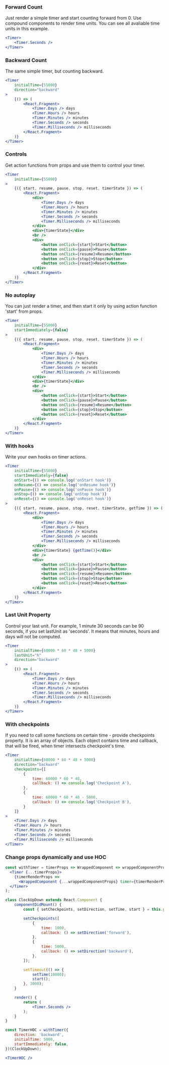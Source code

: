 ### Forward Count

Just render a simple timer and start counting forward from 0. Use compound components to render time units.
You can see all avaliable time units in this example.

```jsx
<Timer>
	<Timer.Seconds />
</Timer>
```

### Backward Count

The same simple timer, but counting backward.

```jsx
<Timer
    initialTime={55000}
    direction="backward"
>
    {() => (
        <React.Fragment>
            <Timer.Days /> days
            <Timer.Hours /> hours
            <Timer.Minutes /> minutes
            <Timer.Seconds /> seconds
            <Timer.Milliseconds /> milliseconds
        </React.Fragment>
    )}
</Timer>
```

### Controls

Get action functions from props and use them to control your timer.

```jsx
<Timer
    initialTime={55000}
>
    {({ start, resume, pause, stop, reset, timerState }) => (
        <React.Fragment>
            <div>
                <Timer.Days /> days
                <Timer.Hours /> hours
                <Timer.Minutes /> minutes
                <Timer.Seconds /> seconds
                <Timer.Milliseconds /> milliseconds
            </div>
            <div>{timerState}</div>
            <br />
            <div>
                <button onClick={start}>Start</button>
                <button onClick={pause}>Pause</button>
                <button onClick={resume}>Resume</button>
                <button onClick={stop}>Stop</button>
                <button onClick={reset}>Reset</button>
            </div>
        </React.Fragment>
    )}
</Timer>
```

### No autoplay

You can just render a timer, and then start it only by using action function 'start' from props.

```jsx
<Timer
    initialTime={55000}
    startImmediately={false}
>
    {({ start, resume, pause, stop, reset, timerState }) => (
        <React.Fragment>
            <div>
                <Timer.Days /> days
                <Timer.Hours /> hours
                <Timer.Minutes /> minutes
                <Timer.Seconds /> seconds
                <Timer.Milliseconds /> milliseconds
            </div>
            <div>{timerState}</div>
            <br />
            <div>
                <button onClick={start}>Start</button>
                <button onClick={pause}>Pause</button>
                <button onClick={resume}>Resume</button>
                <button onClick={stop}>Stop</button>
                <button onClick={reset}>Reset</button>
            </div>
        </React.Fragment>
    )}
</Timer>
```

### With hooks

Write your own hooks on timer actions.

```jsx
<Timer
    initialTime={55000}
    startImmediately={false}
    onStart={() => console.log('onStart hook')}
    onResume={() => console.log('onResume hook')}
    onPause={() => console.log('onPause hook')}
    onStop={() => console.log('onStop hook')}
    onReset={() => console.log('onReset hook')}
>
    {({ start, resume, pause, stop, reset, timerState, getTime }) => (
        <React.Fragment>
            <div>
                <Timer.Days /> days
                <Timer.Hours /> hours
                <Timer.Minutes /> minutes
                <Timer.Seconds /> seconds
                <Timer.Milliseconds /> milliseconds
            </div>
            <div>{timerState} {getTime()}</div>
            <br />
            <div>
                <button onClick={start}>Start</button>
                <button onClick={pause}>Pause</button>
                <button onClick={resume}>Resume</button>
                <button onClick={stop}>Stop</button>
                <button onClick={reset}>Reset</button>
            </div>
        </React.Fragment>
    )}
</Timer>
```

### Last Unit Property

Control your last unit. For example, 1 minute 30 seconds can be 90 seconds, if you set lastUnit as 'seconds'.
It means that minutes, hours and days will not be computed.

```jsx
<Timer
    initialTime={60000 * 60 * 48 + 5000}
    lastUnit="h"
    direction="backward"
>
    {() => (
        <React.Fragment>
            <Timer.Days /> days
            <Timer.Hours /> hours
            <Timer.Minutes /> minutes
            <Timer.Seconds /> seconds
            <Timer.Milliseconds /> milliseconds
        </React.Fragment>
    )}
</Timer>
```

### With checkpoints

If you need to call some functions on certain time - provide checkpoints property. It is an array of objects.
Each object contains time and callback, that will be fired, when timer intersects checkpoint's time.

```jsx
<Timer
    initialTime={60000 * 60 * 48 + 5000}
    direction="backward"
    checkpoints={[
        {
            time: 60000 * 60 * 48,
            callback: () => console.log('Checkpoint A'),
        },
        {
            time: 60000 * 60 * 48 - 5000,
            callback: () => console.log('Checkpoint B'),
        }
    ]}
>
    <Timer.Days /> days
    <Timer.Hours /> hours
    <Timer.Minutes /> minutes
    <Timer.Seconds /> seconds
    <Timer.Milliseconds /> milliseconds
</Timer>
```

### Change props dynamically and use HOC

```jsx
const withTimer = timerProps => WrappedComponent => wrappedComponentProps => (
  <Timer {...timerProps}>
    {timerRenderProps =>
      <WrappedComponent {...wrappedComponentProps} timer={timerRenderProps} />}
  </Timer>
);

class ClockUpDown extends React.Component {
    componentDidMount() {
        const { setCheckpoints, setDirection, setTime, start } = this.props.timer;

        setCheckpoints([
            {
                time: 1000,
                callback: () => setDirection('forward'),
            },
            {
                time: 5000,
                callback: () => setDirection('backward'),
            },
        ]);

        setTimeout(() => {
            setTime(10000);
            start();
        }, 3000);
    }

    render() {
        return (
            <Timer.Seconds />
        );
    }
}

const TimerHOC = withTimer({
    direction: 'backward',
    initialTime: 5000,
    startImmediately: false,
})(ClockUpDown);

<TimerHOC />
```
